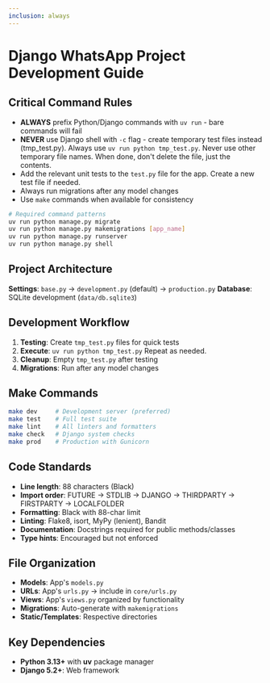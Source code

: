 ```yaml
---
inclusion: always
---
```


# Django WhatsApp Project Development Guide

## Critical Command Rules
- **ALWAYS** prefix Python/Django commands with `uv run` - bare commands will fail
- **NEVER** use Django shell with `-c` flag - create temporary test files instead (tmp_test.py). Always use `uv run python tmp_test.py`. Never use other temporary file names. When done, don't delete the file, just the contents.
- Add the relevant unit tests to the `test.py` file for the app. Create a new test file if needed.
- Always run migrations after any model changes
- Use `make` commands when available for consistency

```bash
# Required command patterns
uv run python manage.py migrate
uv run python manage.py makemigrations [app_name]
uv run python manage.py runserver
uv run python manage.py shell
```

## Project Architecture
**Settings**: `base.py` → `development.py` (default) → `production.py`
**Database**: SQLite development (`data/db.sqlite3`)

## Development Workflow
1. **Testing**: Create `tmp_test.py` files for quick tests
2. **Execute**: `uv run python tmp_test.py`
Repeat as needed.
3. **Cleanup**: Empty `tmp_test.py` after testing
4. **Migrations**: Run after any model changes

## Make Commands
```bash
make dev     # Development server (preferred)
make test    # Full test suite
make lint    # All linters and formatters
make check   # Django system checks
make prod    # Production with Gunicorn
```

## Code Standards
- **Line length**: 88 characters (Black)
- **Import order**: FUTURE → STDLIB → DJANGO → THIRDPARTY → FIRSTPARTY → LOCALFOLDER
- **Formatting**: Black with 88-char limit
- **Linting**: Flake8, isort, MyPy (lenient), Bandit
- **Documentation**: Docstrings required for public methods/classes
- **Type hints**: Encouraged but not enforced

## File Organization
- **Models**: App's `models.py`
- **URLs**: App's `urls.py` → include in `core/urls.py`
- **Views**: App's `views.py` organized by functionality
- **Migrations**: Auto-generate with `makemigrations`
- **Static/Templates**: Respective directories

## Key Dependencies
- **Python 3.13+** with **uv** package manager
- **Django 5.2+**: Web framework